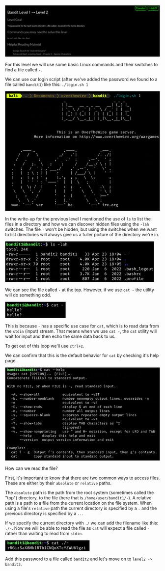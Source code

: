 ![bandit1_01.png](https://raw.githubusercontent.com/ToasterMouse/WriteupsAndCTFs/main/overthewire/bandit/images/bandit1_01.png)

For this level we will use some basic Linux commands and their switches to find a file called `-`. 

We can use our login script (after we've added the password we found to a file called `bandit1`) like this: `./login.sh 1`

![bandit1_02.png](https://raw.githubusercontent.com/ToasterMouse/WriteupsAndCTFs/main/overthewire/bandit/images/bandit1_02.png)

In the write-up for the previous level I mentioned the use of `ls` to list the files in a directory and how we can discover hidden files using the `-lah` switches. The file `-` won't be hidden, but using the switches when we want to list directories will always give us a fuller picture of the directory we're in.

![bandit1_03.png](https://raw.githubusercontent.com/ToasterMouse/WriteupsAndCTFs/main/overthewire/bandit/images/bandit1_03.png)

We can see the file called `-` at the top. However, if we use `cat -` the utility will do something odd. 

![bandit1_04.png](https://raw.githubusercontent.com/ToasterMouse/WriteupsAndCTFs/main/overthewire/bandit/images/bandit1_04.png)

This is because `-` has a specific use case for `cat`, which is to read data from the `stdin` (input) stream. That means when we use `cat -`, the `cat` utility will wait for input and then echo the same data back to us.

To get out of this loop we'll use `ctrl+z`.

We can confirm that this is the default behavior for `cat` by checking it's help page.

![bandit1_05.png](https://raw.githubusercontent.com/ToasterMouse/WriteupsAndCTFs/main/overthewire/bandit/images/bandit1_05.png)

How can we read the file?

First, it's important to know that there are two common ways to access files. These are either by their `absolute` or `relative` paths. 

The `absolute` path is the path from the root system (sometimes called the "top") directory, to the file (here that is `/home/user/bandit1/-`). A relative path is a path to a file from the current location on the file system. When using a file's `relative` path the current directory is specified by a `.` and the previous directory is specified by a `..`. 

If we specify the current directory with `./` we can add the filename like this: `./-`. Now we will be able to read the file as `cat` will expect a file called `-` rather than waiting to read from `stdin`.

![bandit1_06.png](https://raw.githubusercontent.com/ToasterMouse/WriteupsAndCTFs/main/overthewire/bandit/images/bandit1_06.png)

Add this password to a file called `bandit2` and let's move on to `level2 -> bandit3`.



